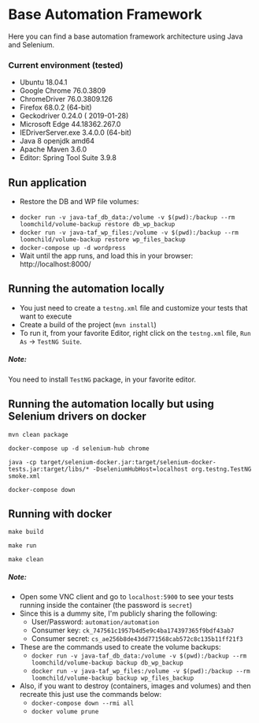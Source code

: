 # Base Automation Framework
Here you can find a base automation framework architecture using Java and Selenium.

### Current environment (tested)
- Ubuntu 18.04.1
- Google Chrome 76.0.3809
- ChromeDriver 76.0.3809.126
- Firefox 68.0.2 (64-bit)
- Geckodriver 0.24.0 ( 2019-01-28)
- Microsoft Edge 44.18362.267.0
- IEDriverServer.exe 3.4.0.0 (64-bit)
- Java 8 openjdk amd64
- Apache Maven 3.6.0
- Editor: Spring Tool Suite 3.9.8

## Run application
* Restore the DB and WP file volumes:
- `docker run -v java-taf_db_data:/volume -v $(pwd):/backup --rm loomchild/volume-backup restore db_wp_backup`
- `docker run -v java-taf_wp_files:/volume -v $(pwd):/backup --rm loomchild/volume-backup restore wp_files_backup`
- `docker-compose up -d wordpress`
- Wait until the app runs, and load this in your browser: http://localhost:8000/

## Running the automation locally
* You just need to create a `testng.xml` file and customize your tests that want to execute
* Create a build of the project (`mvn install`)
* To run it, from your favorite Editor, right click on the `testng.xml` file, `Run As` -> `TestNG Suite`.

##### Note:
You need to install `TestNG` package, in your favorite editor.

## Running the automation locally but using Selenium drivers on docker
```
mvn clean package
```
```
docker-compose up -d selenium-hub chrome
```
```
java -cp target/selenium-docker.jar:target/selenium-docker-tests.jar:target/libs/* -DseleniumHubHost=localhost org.testng.TestNG smoke.xml
```
```
docker-compose down
```

## Running with docker
```
make build
```

```
make run
```

```
make clean
```

##### Note:
- Open some VNC client and go to `localhost:5900` to see your tests running inside the container (the password is `secret`)
- Since this is a dummy site, I'm publicly sharing the following:
   * User/Password: `automation/automation`
   * Consumer key: `ck_747561c1957b4d5e9c4ba174397365f9bdf43ab7`
   * Consumer secret: `cs_ae256b8de43dd771568cab572c8c135b11ff21f3`
- These are the commands used to create the volume backups:
   * `docker run -v java-taf_db_data:/volume -v $(pwd):/backup --rm loomchild/volume-backup backup db_wp_backup`
   * `docker run -v java-taf_wp_files:/volume -v $(pwd):/backup --rm loomchild/volume-backup backup wp_files_backup`
- Also, if you want to destroy (containers, images and volumes) and then recreate this just use the commands below:
   * `docker-compose down --rmi all`
   * `docker volume prune`
